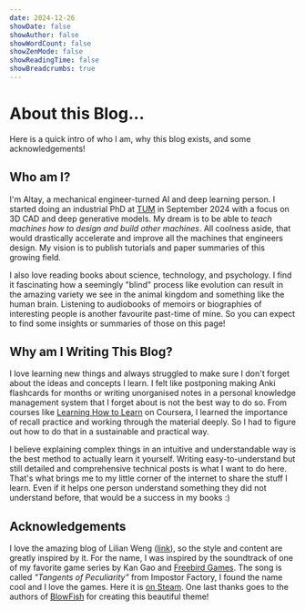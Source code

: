 ```yaml
---
date: 2024-12-26
showDate: false
showAuthor: false
showWordCount: false
showZenMode: false
showReadingTime: false
showBreadcrumbs: true
---
```

# About this Blog...
Here is a quick intro of who I am, why this blog exists, and some acknowledgements!

## Who am I?
I'm Altay, a mechanical engineer-turned AI and deep learning person. I started doing an industrial PhD at [TUM](https://www.tum.de/) in September 2024 with a focus on 3D CAD and deep generative models. My dream is to be able to *teach machines how to design and build other machines*. All coolness aside, that would drastically accelerate and improve all the machines that engineers design. My vision is to publish tutorials and paper summaries of this growing field.

I also love reading books about science, technology, and psychology. I find it fascinating how a seemingly "blind" process like evolution can result in the amazing variety we see in the animal kingdom and something like the human brain. Listening to audiobooks of memoirs or biographies of interesting people is another favourite past-time of mine. So you can expect to find some insights or summaries of those on this page!


## Why am I Writing This Blog?
I love learning new things and always struggled to make sure I don't forget about the ideas and concepts I learn. I felt like postponing making Anki flashcards for months or writing unorganised notes in a personal knowledge management system that I forget about is not the best way to do so. From courses like [Learning How to Learn](https://www.coursera.org/learn/learning-how-to-learn) on Coursera, I learned the importance of recall practice and working through the material deeply. So I had to figure out how to do that in a sustainable and practical way.

I believe explaining complex things in an intuitive and understandable way is the best method to actually learn it yourself. Writing easy-to-understand but still detailed and comprehensive technical posts is what I want to do here. That's what brings me to my little corner of the internet to share the stuff I learn. Even if it helps one person understand something they did not understand before, that would be a success in my books :)

## Acknowledgements
I love the amazing blog of Lilian Weng ([link](https://lilianweng.github.io/)), so the style and content are greatly inspired by it. For the name, I was inspired by the soundtrack of one of my favorite game series by Kan Gao and [Freebird Games](https://freebirdgames.com/). The song is called *"Tangents of Peculiarity"* from Impostor Factory, I found the name cool and I love the games. Here it is [on Steam](https://store.steampowered.com/app/1182620/Impostor_Factory/). One last thanks goes to the authors of [BlowFish](https://blowfish.page/) for creating this beautiful theme!

